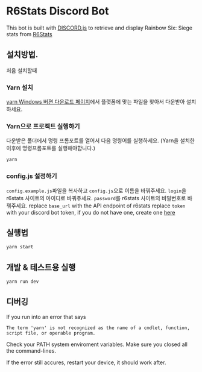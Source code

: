 # R6Stats Discord Bot

This bot is built with [DISCORD.js](https://discord.js.org/#/) to retrieve and display Rainbow Six: Siege stats from [R6Stats](https://r6stats.com)

## 설치방법.
처음 설치할때

### Yarn 설치
[yarn Windows 버젼 다운로드 페이지](https://yarnpkg.com/en/docs/install#windows-stable)에서 플랫폼에 맞는 파일을 찾아서 다운받아 설치하세요.

### Yarn으로 프로젝트 실행하기
다운받은 폴더에서 명령 프롬포트를 열어서 다음 명령어를 실행하세요. (Yarn을 설치한 이후에 명령프롬포트를 실행해야합니다.)
```bash
yarn
```

### config.js 설정하기
`config.example.js`파일을 복사하고 `config.js`으로 이름을 바꿔주세요.
`login`을 r6stats 사이트의 아이디로 바꿔주세요.
`password`를 r6stats 사이트의 비밀번호로 바꿔주세요.
replace `base_url` with the API endpoint of r6stats
replace `token` with your discord bot token, if you do not have one, create one [here](https://discordapp.com/developers/applications/)

## 실행법

```bash
yarn start
```

## 개발 & 테스트용 실행

```bash
yarn run dev
```

## 디버깅
If you run into an error that says
```
The term 'yarn' is not recognized as the name of a cmdlet, function, script file, or operable program.
```

Check your PATH system enviroment variables.
Make sure you closed all the command-lines.

If the error still accures, restart your device, it should work after.
